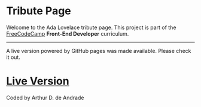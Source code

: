 Tribute Page
=

Welcome to the Ada Lovelace tribute page. This project is part of the [FreeCodeCamp](https://www.freecodecamp.com/) **Front-End Developer** curriculum.


----------

A live version powered by GitHub pages was made available. Please check it out.

**[Live Version](http://codingextre.me/lovelace-tribute-page/)**
=

Coded by Arthur D. de Andrade
